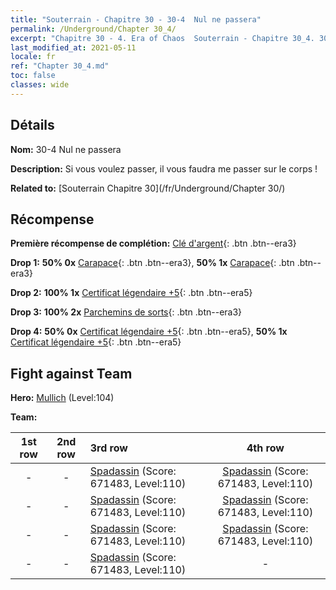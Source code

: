 ```yaml
---
title: "Souterrain - Chapitre 30 - 30-4  Nul ne passera"
permalink: /Underground/Chapter 30_4/
excerpt: "Chapitre 30 - 4. Era of Chaos  Souterrain - Chapitre 30_4. 30-4  Nul ne passera"
last_modified_at: 2021-05-11
locale: fr
ref: "Chapter 30_4.md"
toc: false
classes: wide
---
```


## Détails

 **Nom:** 30-4  Nul ne passera

 **Description:**       Si vous voulez passer, il vous faudra me passer sur le corps !

 **Related to:** [Souterrain Chapitre 30](/fr/Underground/Chapter 30/)

## Récompense

 **Première récompense de complétion:** [Clé d'argent](/ItemsFR/con_693/){: .btn .btn--era3}

 **Drop 1:** **50% 0x** [Carapace](/ItemsFR/her_452/){: .btn .btn--era3}, **50% 1x** [Carapace](/ItemsFR/her_452/){: .btn .btn--era3}

 **Drop 2:** **100% 1x** [Certificat légendaire +5](/ItemsFR/mat_102/){: .btn .btn--era5}

 **Drop 3:** **100% 2x** [Parchemins de sorts](/ItemsFR/con_694/){: .btn .btn--era3}

 **Drop 4:** **50% 0x** [Certificat légendaire +5](/ItemsFR/mat_102/){: .btn .btn--era5}, **50% 1x** [Certificat légendaire +5](/ItemsFR/mat_102/){: .btn .btn--era5}


## Fight against Team
 **Hero:** [Mullich](/fr/heroes/Mullich/) (Level:104)

 **Team:**


  | 1st row | 2nd row | 3rd row | 4th row |
  |:----:|:----:|:----|:----:|
  | - | - | [Spadassin](/fr/units/Swordsman/) (Score: 671483, Level:110)  | [Spadassin](/fr/units/Swordsman/) (Score: 671483, Level:110)  |
  | - | - | [Spadassin](/fr/units/Swordsman/) (Score: 671483, Level:110)  | [Spadassin](/fr/units/Swordsman/) (Score: 671483, Level:110)  |
  | - | - | [Spadassin](/fr/units/Swordsman/) (Score: 671483, Level:110)  | [Spadassin](/fr/units/Swordsman/) (Score: 671483, Level:110)  |
  | - | - | [Spadassin](/fr/units/Swordsman/) (Score: 671483, Level:110)  | - |


